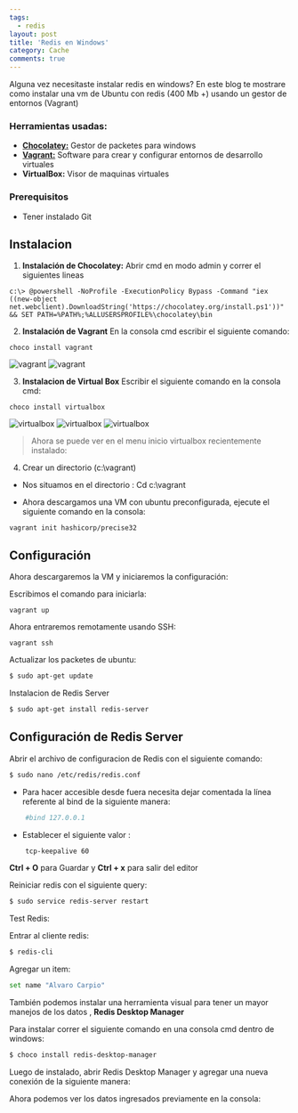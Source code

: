 ```yaml
---
tags:
  - redis
layout: post
title: 'Redis en Windows'
category: Cache
comments: true
---
```


Alguna vez necesitaste instalar redis en windows? En este blog te mostrare como instalar una vm de Ubuntu con redis (400 Mb +) usando un gestor de entornos (Vagrant) 

### Herramientas usadas:
- **[Chocolatey:](https://chocolatey.org/)** Gestor de packetes para windows
- **[Vagrant:](https://www.vagrantup.com/)**  Software para crear y configurar entornos de desarrollo virtuales 
- **VirtualBox:** Visor de maquinas virtuales

### Prerequisitos

- Tener instalado Git

## Instalacion

1. **Instalación de Chocolatey:**
Abrir cmd en modo admin y correr el siguientes lineas

```dosbatch
c:\> @powershell -NoProfile -ExecutionPolicy Bypass -Command "iex ((new-object net.webclient).DownloadString('https://chocolatey.org/install.ps1'))" && SET PATH=%PATH%;%ALLUSERSPROFILE%\chocolatey\bin
```

2. **Instalación de Vagrant**
En la consola cmd escribir el siguiente  comando:

```dosbatch	
choco install vagrant
```

<img src="{{ site.url }}/assets/content/redis-vagrant/vagrant-install.png" alt="vagrant">

<img src="{{ site.url }}/assets/content/redis-vagrant/vagrant-install2.png" alt="vagrant">

3. **Instalacion de Virtual Box**
Escribir el siguiente comando en la consola cmd:

```dosbatch
choco install virtualbox
```	
<img src="{{ site.url }}/assets/content/redis-vagrant/virtualbox-install.png" alt="virtualbox">

<img src="{{ site.url }}/assets/content/redis-vagrant/virtualbox-install2.png" alt="virtualbox">

<img src="{{ site.url }}/assets/content/redis-vagrant/virtualbox-install3.png" alt="virtualbox">

>Ahora se puede ver en el menu inicio virtualbox recientemente instalado:

4. Crear un directorio (c:\vagrant)

-	Nos situamos en el directorio : Cd c:\vagrant
	
-	Ahora descargamos una VM con ubuntu preconfigurada, ejecute el siguiente comando en la consola:

```dosbatch
vagrant init hashicorp/precise32
```	

## Configuración 

Ahora descargaremos la VM y iniciaremos la configuración:

Escribimos el comando  para iniciarla:

```dosbatch
vagrant up
```
Ahora entraremos remotamente  usando SSH:

```dosbatch
vagrant ssh
```	

Actualizar los packetes de ubuntu:

```sh
$ sudo apt-get update
```	
Instalacion de Redis Server

```sh
$ sudo apt-get install redis-server
```		

## Configuración de Redis Server

Abrir el archivo de configuracion de Redis con el siguiente comando:

```sh	
$ sudo nano /etc/redis/redis.conf
```	
- Para hacer accesible desde fuera necesita dejar comentada la línea referente al bind de la siguiente manera:

```sh
    #bind 127.0.0.1
```		
- Establecer el siguiente valor :

```sh	
	tcp-keepalive 60
```			
**Ctrl + O** para Guardar y **Ctrl + x** para salir del editor

Reiniciar redis con el siguiente query:

```sh
$ sudo service redis-server restart
```

Test Redis:

Entrar al cliente redis:

```sh	
$ redis-cli
```

Agregar un item:

```sh	
set name "Alvaro Carpio"
```

También podemos instalar una herramienta visual para tener un mayor manejos de los datos , **Redis Desktop Manager**

Para instalar correr el siguiente comando en una consola cmd dentro de windows:

```sh
$ choco install redis-desktop-manager
```	
Luego de instalado, abrir Redis Desktop Manager y agregar una nueva conexión de la siguiente manera:


	
Ahora podemos ver los datos ingresados previamente  en la consola: 


	



